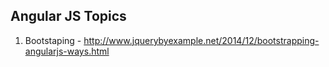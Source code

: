 Angular JS Topics 
---------------------
1. Bootstaping - http://www.jquerybyexample.net/2014/12/bootstrapping-angularjs-ways.html